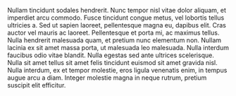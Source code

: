 Nullam tincidunt sodales hendrerit. Nunc tempor nisl vitae dolor aliquam, et imperdiet arcu commodo. Fusce tincidunt congue metus, vel lobortis tellus ultricies a. Sed ut sapien laoreet, pellentesque magna eu, dapibus elit. Cras auctor vel mauris ac laoreet. Pellentesque et porta mi, ac maximus tellus. Nulla hendrerit malesuada quam, et pretium nunc elementum non. Nullam lacinia ex sit amet massa porta, ut malesuada leo malesuada. Nulla interdum faucibus odio vitae blandit. Nulla egestas sed ante ultrices scelerisque. Nulla sit amet tellus sit amet felis tincidunt euismod sit amet gravida nisl. Nulla interdum, ex et tempor molestie, eros ligula venenatis enim, in tempus augue arcu a diam. Integer molestie magna in neque rutrum, pretium suscipit elit efficitur.